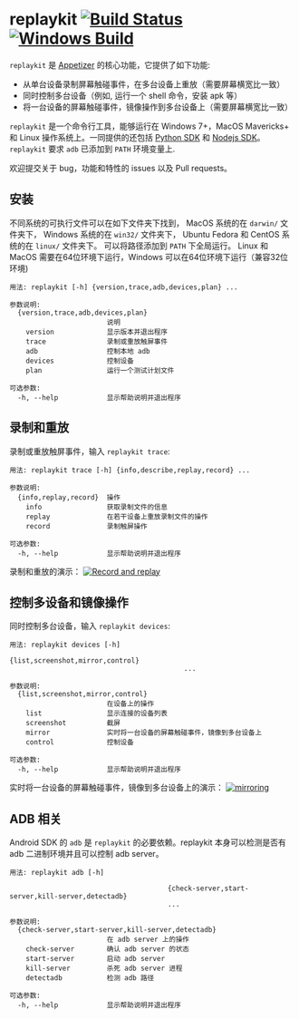 # replaykit [![Build Status](https://travis-ci.org/appetizerio/replaykit.svg?branch=master)](https://travis-ci.org/appetizerio/replaykit) [![Windows Build](https://ci.appveyor.com/api/projects/status/github/appetizerio/replaykit)](https://ci.appveyor.com/project/mingyuan-xia/replaykit)
`replaykit` 是 [Appetizer](https://appetizer.io) 的核心功能，它提供了如下功能:
* 从单台设备录制屏幕触碰事件，在多台设备上重放（需要屏幕横宽比一致）
* 同时控制多台设备（例如, 运行一个 shell 命令，安装 apk 等）
* 将一台设备的屏幕触碰事件，镜像操作到多台设备上（需要屏幕横宽比一致）

`replaykit` 是一个命令行工具，能够运行在 Windows 7+，MacOS Mavericks+ 和 Linux 操作系统上。一同提供的还包括 [Python SDK](https://github.com/appetizerio/replaykit.py) 和 [Nodejs SDK](https://github.com/appetizerio/replaykit.js)。 `replaykit` 要求 `adb` 已添加到 `PATH` 环境变量上.

欢迎提交关于 bug，功能和特性的 issues 以及 Pull requests。

## 安装
不同系统的可执行文件可以在如下文件夹下找到， MacOS 系统的在 `darwin/` 文件夹下， Windows 系统的在 `win32/` 文件夹下， Ubuntu Fedora 和 CentOS 系统的在 `linux/` 文件夹下。 可以将路径添加到 `PATH` 下全局运行。 Linux 和 MacOS 需要在64位环境下运行，Windows 可以在64位环境下运行（兼容32位环境)

```
用法: replaykit [-h] {version,trace,adb,devices,plan} ...

参数说明:
  {version,trace,adb,devices,plan}
                        说明
    version             显示版本并退出程序
    trace               录制或重放触屏事件
    adb                 控制本地 adb
    devices             控制设备
    plan                运行一个测试计划文件

可选参数:
  -h, --help            显示帮助说明并退出程序

```

## 录制和重放
录制或重放触屏事件，输入 `replaykit trace`:
```
用法: replaykit trace [-h] {info,describe,replay,record} ...

参数说明:
  {info,replay,record}  操作
    info                获取录制文件的信息
    replay              在若干设备上重放录制文件的操作
    record              录制触屏操作

可选参数:
  -h, --help            显示帮助说明并退出程序
```

录制和重放的演示：
[![Record and replay](https://i.vimeocdn.com/video/583660790_640.jpg)](http://www.bilibili.com/video/av6725203/index_2.html)

## 控制多设备和镜像操作
同时控制多台设备，输入 `replaykit devices`:
```
用法: replaykit devices [-h]
                                           {list,screenshot,mirror,control}
                                           ...

参数说明:
  {list,screenshot,mirror,control}
                        在设备上的操作
    list                显示连接的设备列表
    screenshot          截屏
    mirror              实时将一台设备的屏幕触碰事件，镜像到多台设备上
    control             控制设备

可选参数:
  -h, --help            显示帮助说明并退出程序
```

实时将一台设备的屏幕触碰事件，镜像到多台设备上的演示：
[![mirroring](https://i.vimeocdn.com/video/585120374_640.jpg)](http://www.bilibili.com/video/av6725203/index_3.html)

## ADB 相关
Android SDK 的 `adb` 是 `replaykit` 的必要依赖。replaykit 本身可以检测是否有 adb 二进制环境并且可以控制 adb server。
```
用法: replaykit adb [-h]
                                       
                                       {check-server,start-server,kill-server,detectadb}
                                       ...

参数说明:
  {check-server,start-server,kill-server,detectadb}
                        在 adb server 上的操作
    check-server        确认 adb server 的状态
    start-server        启动 adb server
    kill-server         杀死 adb server 进程
    detectadb           检测 adb 路径

可选参数:
  -h, --help            显示帮助说明并退出程序
```
